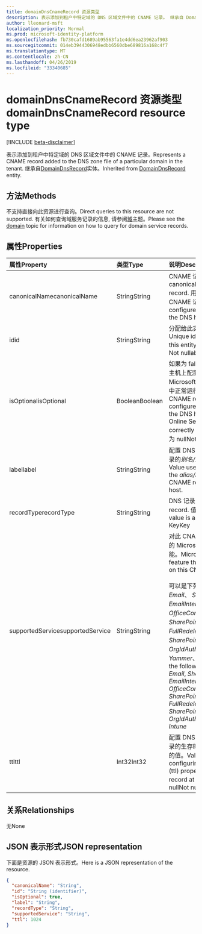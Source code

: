 ```yaml
---
title: domainDnsCnameRecord 资源类型
description: 表示添加到租户中特定域的 DNS 区域文件中的 CNAME 记录。 继承自 DomainDnsRecord 实体。
author: lleonard-msft
localization_priority: Normal
ms.prod: microsoft-identity-platform
ms.openlocfilehash: fb730cafd1689ab95563fa1e4dd6ea23962af903
ms.sourcegitcommit: 014eb3944306948edbb6560dbe689816a168c4f7
ms.translationtype: MT
ms.contentlocale: zh-CN
ms.lasthandoff: 04/26/2019
ms.locfileid: "33340685"
---
```

# <a name="domaindnscnamerecord-resource-type"></a><span data-ttu-id="3b29a-104">domainDnsCnameRecord 资源类型</span><span class="sxs-lookup"><span data-stu-id="3b29a-104">domainDnsCnameRecord resource type</span></span>

[!INCLUDE [beta-disclaimer](../../includes/beta-disclaimer.md)]

<span data-ttu-id="3b29a-105">表示添加到租户中特定域的 DNS 区域文件中的 CNAME 记录。</span><span class="sxs-lookup"><span data-stu-id="3b29a-105">Represents a CNAME record added to the DNS zone file of a particular domain in the tenant.</span></span> <span data-ttu-id="3b29a-106">继承自[DomainDnsRecord](domaindnsrecord.md)实体。</span><span class="sxs-lookup"><span data-stu-id="3b29a-106">Inherited from [DomainDnsRecord](domaindnsrecord.md) entity.</span></span>


## <a name="methods"></a><span data-ttu-id="3b29a-107">方法</span><span class="sxs-lookup"><span data-stu-id="3b29a-107">Methods</span></span>
<span data-ttu-id="3b29a-108">不支持直接向此资源进行查询。</span><span class="sxs-lookup"><span data-stu-id="3b29a-108">Direct queries to this resource are not supported.</span></span> <span data-ttu-id="3b29a-109">有关如何查询域服务记录的信息, 请参阅[域](domain.md)主题。</span><span class="sxs-lookup"><span data-stu-id="3b29a-109">Please see the [domain](domain.md) topic for information on how to query for domain service records.</span></span>

## <a name="properties"></a><span data-ttu-id="3b29a-110">属性</span><span class="sxs-lookup"><span data-stu-id="3b29a-110">Properties</span></span>
| <span data-ttu-id="3b29a-111">属性</span><span class="sxs-lookup"><span data-stu-id="3b29a-111">Property</span></span>     | <span data-ttu-id="3b29a-112">类型</span><span class="sxs-lookup"><span data-stu-id="3b29a-112">Type</span></span>   |<span data-ttu-id="3b29a-113">说明</span><span class="sxs-lookup"><span data-stu-id="3b29a-113">Description</span></span>|
|:---------------|:--------|:----------|
|<span data-ttu-id="3b29a-114">canonicalName</span><span class="sxs-lookup"><span data-stu-id="3b29a-114">canonicalName</span></span>|<span data-ttu-id="3b29a-115">String</span><span class="sxs-lookup"><span data-stu-id="3b29a-115">String</span></span>| <span data-ttu-id="3b29a-116">CNAME 记录的规范名称。</span><span class="sxs-lookup"><span data-stu-id="3b29a-116">The canonical name of the CNAME record.</span></span> <span data-ttu-id="3b29a-117">用于配置 DNS 主机上的 CNAME 记录。</span><span class="sxs-lookup"><span data-stu-id="3b29a-117">Used to configure the CNAME record at the DNS host.</span></span> |
|<span data-ttu-id="3b29a-118">id</span><span class="sxs-lookup"><span data-stu-id="3b29a-118">id</span></span>|<span data-ttu-id="3b29a-119">String</span><span class="sxs-lookup"><span data-stu-id="3b29a-119">String</span></span>| <span data-ttu-id="3b29a-120">分配给此实体的唯一标识符。</span><span class="sxs-lookup"><span data-stu-id="3b29a-120">Unique identifier assigned to this entity.</span></span> <span data-ttu-id="3b29a-121">不可为 null 的只读</span><span class="sxs-lookup"><span data-stu-id="3b29a-121">Not nullable, Read-only</span></span>|
|<span data-ttu-id="3b29a-122">isOptional</span><span class="sxs-lookup"><span data-stu-id="3b29a-122">isOptional</span></span>|<span data-ttu-id="3b29a-123">Boolean</span><span class="sxs-lookup"><span data-stu-id="3b29a-123">Boolean</span></span>| <span data-ttu-id="3b29a-124">如果为 false, 则客户必须在 DNS 主机上配置 CNAME 记录, 才能使 Microsoft Online Services 在域中正常运行。</span><span class="sxs-lookup"><span data-stu-id="3b29a-124">If false, the CNAME record must be configured by the customer at the DNS host for Microsoft Online Services to operate correctly with the domain.</span></span> <span data-ttu-id="3b29a-125">不可为 null</span><span class="sxs-lookup"><span data-stu-id="3b29a-125">Not nullable</span></span> |
|<span data-ttu-id="3b29a-126">label</span><span class="sxs-lookup"><span data-stu-id="3b29a-126">label</span></span>|<span data-ttu-id="3b29a-127">String</span><span class="sxs-lookup"><span data-stu-id="3b29a-127">String</span></span>| <span data-ttu-id="3b29a-128">配置 DNS 主机上的 CNAME 记录的*别名/主机/名称*时使用的值。</span><span class="sxs-lookup"><span data-stu-id="3b29a-128">Value used when configuring the *alias/host/name* of the CNAME record at the DNS host.</span></span> |
|<span data-ttu-id="3b29a-129">recordType</span><span class="sxs-lookup"><span data-stu-id="3b29a-129">recordType</span></span>|<span data-ttu-id="3b29a-130">String</span><span class="sxs-lookup"><span data-stu-id="3b29a-130">String</span></span>| <span data-ttu-id="3b29a-131">DNS 记录的类型。</span><span class="sxs-lookup"><span data-stu-id="3b29a-131">Type of DNS record.</span></span> <span data-ttu-id="3b29a-132">值始终为*CName*。</span><span class="sxs-lookup"><span data-stu-id="3b29a-132">The value is always *CName*.</span></span> <span data-ttu-id="3b29a-133">Key</span><span class="sxs-lookup"><span data-stu-id="3b29a-133">Key</span></span>|
|<span data-ttu-id="3b29a-134">supportedService</span><span class="sxs-lookup"><span data-stu-id="3b29a-134">supportedService</span></span>|<span data-ttu-id="3b29a-135">String</span><span class="sxs-lookup"><span data-stu-id="3b29a-135">String</span></span>| <span data-ttu-id="3b29a-136">对此 CNAME 记录具有依赖关系的 Microsoft Online 服务或功能。</span><span class="sxs-lookup"><span data-stu-id="3b29a-136">Microsoft Online Service or feature that has a dependency on this CNAME record.</span></span></br></br><span data-ttu-id="3b29a-137">可以是下列值之一: **null**、 *Email*、 *Sharepoint*、 *EmailInternalRelayOnly*、 *OfficeCommunicationsOnline*、 *SharePointDefaultDomain*、 *FullRedelegation*、 *SharePointPublic*、 *OrgIdAuthentication*、 *Yammer*、 *Intune*</span><span class="sxs-lookup"><span data-stu-id="3b29a-137">Can be one of the following values: **null**, *Email*, *Sharepoint*, *EmailInternalRelayOnly*, *OfficeCommunicationsOnline*, *SharePointDefaultDomain*, *FullRedelegation*, *SharePointPublic*, *OrgIdAuthentication*, *Yammer*, *Intune*</span></span>|
|<span data-ttu-id="3b29a-138">ttl</span><span class="sxs-lookup"><span data-stu-id="3b29a-138">ttl</span></span>|<span data-ttu-id="3b29a-139">Int32</span><span class="sxs-lookup"><span data-stu-id="3b29a-139">Int32</span></span>| <span data-ttu-id="3b29a-140">配置 DNS 主机上的 CNAME 记录的生存时间 (ttl) 属性时要使用的值。</span><span class="sxs-lookup"><span data-stu-id="3b29a-140">Value to use when configuring the time-to-live (ttl) property of the CNAME record at the DNS host.</span></span> <span data-ttu-id="3b29a-141">不可为 null</span><span class="sxs-lookup"><span data-stu-id="3b29a-141">Not nullable</span></span> |

## <a name="relationships"></a><span data-ttu-id="3b29a-142">关系</span><span class="sxs-lookup"><span data-stu-id="3b29a-142">Relationships</span></span>
<span data-ttu-id="3b29a-143">无</span><span class="sxs-lookup"><span data-stu-id="3b29a-143">None</span></span>


## <a name="json-representation"></a><span data-ttu-id="3b29a-144">JSON 表示形式</span><span class="sxs-lookup"><span data-stu-id="3b29a-144">JSON representation</span></span>
<span data-ttu-id="3b29a-145">下面是资源的 JSON 表示形式。</span><span class="sxs-lookup"><span data-stu-id="3b29a-145">Here is a JSON representation of the resource.</span></span>

<!-- {
  "blockType": "resource",
  "optionalProperties": [

  ],
  "@odata.type": "microsoft.graph.domainDnsCnameRecord"
}-->

```json
{
  "canonicalName": "String",
  "id": "String (identifier)",
  "isOptional": true,
  "label": "String",
  "recordType": "String",
  "supportedService": "String",
  "ttl": 1024
}

```

<!-- uuid: 8fcb5dbc-d5aa-4681-8e31-b001d5168d79
2015-10-25 14:57:30 UTC -->
<!--
{
  "type": "#page.annotation",
  "description": "domainDnsCnameRecord resource",
  "keywords": "",
  "section": "documentation",
  "tocPath": "",
  "suppressions": []
}
-->
